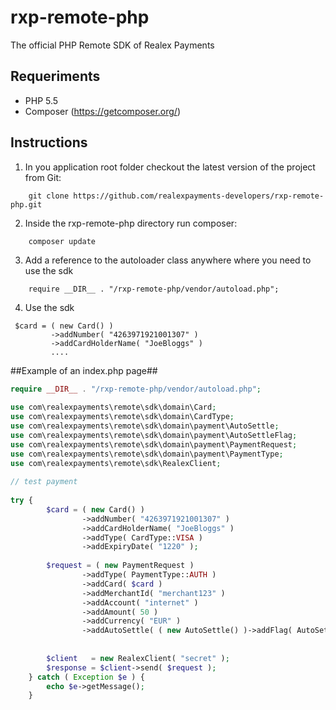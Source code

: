# rxp-remote-php
The official PHP Remote SDK of Realex Payments


## Requeriments ##
- PHP 5.5
- Composer (https://getcomposer.org/)

## Instructions ##

1. In you application root folder checkout the latest version of the project from Git:
```
    git clone https://github.com/realexpayments-developers/rxp-remote-php.git
```

2. Inside the rxp-remote-php directory run composer:
```
    composer update
```

3. Add a reference to the autoloader class anywhere where you need to use the sdk
```
    require __DIR__ . "/rxp-remote-php/vendor/autoload.php";
```

4. Use the sdk <br/>
```
 $card = ( new Card() )
         ->addNumber( "4263971921001307" )                                                                                                                                                                                              
         ->addCardHolderName( "JoeBloggs" )
         ....
```

##Example of an index.php page##

```php                                                                                    
require __DIR__ . "/rxp-remote-php/vendor/autoload.php";
        
use com\realexpayments\remote\sdk\domain\Card;                                            
use com\realexpayments\remote\sdk\domain\CardType;                                        
use com\realexpayments\remote\sdk\domain\payment\AutoSettle;                              
use com\realexpayments\remote\sdk\domain\payment\AutoSettleFlag;
use com\realexpayments\remote\sdk\domain\payment\PaymentRequest;                          
use com\realexpayments\remote\sdk\domain\payment\PaymentType;                             
use com\realexpayments\remote\sdk\RealexClient;
                                                                                          
// test payment                                                                           
                                                                                          
try {                                                                                    
        $card = ( new Card() )                                                            
                ->addNumber( "4263971921001307" )                                         
                ->addCardHolderName( "JoeBloggs" )                                        
                ->addType( CardType::VISA )                                               
                ->addExpiryDate( "1220" );                                                
                                                                                          
        $request = ( new PaymentRequest )                                                 
                ->addType( PaymentType::AUTH )                                            
                ->addCard( $card )                                                        
                ->addMerchantId( "merchant123" )                                       
                ->addAccount( "internet" )                                                
                ->addAmount( 50 )                                                         
                ->addCurrency( "EUR" )                                                    
                ->addAutoSettle( ( new AutoSettle() )->addFlag( AutoSettleFlag::TRUE ) ); 
                                                                                          
                                                                                          
        $client   = new RealexClient( "secret" );                                     
        $response = $client->send( $request );                                            
    } catch ( Exception $e ) {                                                                
        echo $e->getMessage();                                                                             
    }                       
```
                                                                                          
                                                                                          

